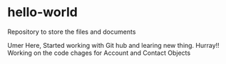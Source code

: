 # hello-world
Repository to store the files and documents

Umer Here, Started working with Git hub and learing new thing. Hurray!!
Working on the code chages for Account and Contact Objects
